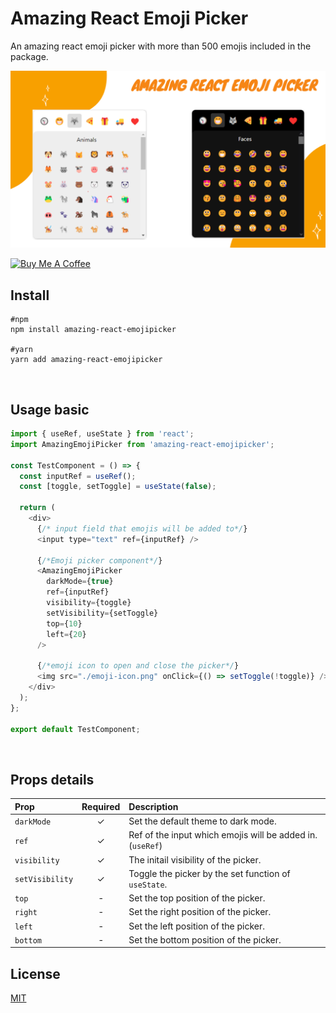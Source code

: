 # Amazing React Emoji Picker

An amazing react emoji picker with more than 500 emojis included in the package.

<img src="./emojipickercover.png" width="800"/>

<br />

<a href="https://www.buymeacoffee.com/ahmedanwar" target="_blank"><img src="https://cdn.buymeacoffee.com/buttons/default-orange.png" alt="Buy Me A Coffee" height="41" width="174"></a>

## Install

```console
#npm
npm install amazing-react-emojipicker

#yarn
yarn add amazing-react-emojipicker
```

<br />

## Usage basic

```js
import { useRef, useState } from 'react';
import AmazingEmojiPicker from 'amazing-react-emojipicker';

const TestComponent = () => {
  const inputRef = useRef();
  const [toggle, setToggle] = useState(false);

  return (
    <div>
      {/* input field that emojis will be added to*/}
      <input type="text" ref={inputRef} />

      {/*Emoji picker component*/}
      <AmazingEmojiPicker
        darkMode={true}
        ref={inputRef}
        visibility={toggle}
        setVisibility={setToggle}
        top={10}
        left={20}
      />

      {/*emoji icon to open and close the picker*/}
      <img src="./emoji-icon.png" onClick={() => setToggle(!toggle)} />
    </div>
  );
};

export default TestComponent;
```

<br />

## Props details

| Prop            | Required | Description                                                |
| :-------------- | :------: | :--------------------------------------------------------- |
| `darkMode`      |    ✓     | Set the default theme to dark mode.                        |
| `ref`           |    ✓     | Ref of the input which emojis will be added in. (`useRef`) |
| `visibility`    |    ✓     | The initail visibility of the picker.                      |
| `setVisibility` |    ✓     | Toggle the picker by the set function of `useState`.       |
| `top`           |    -     | Set the top position of the picker.                        |
| `right`         |    -     | Set the right position of the picker.                      |
| `left`          |    -     | Set the left position of the picker.                       |
| `bottom`        |    -     | Set the bottom position of the picker.                     |

## License

[MIT](./LICENSE)
